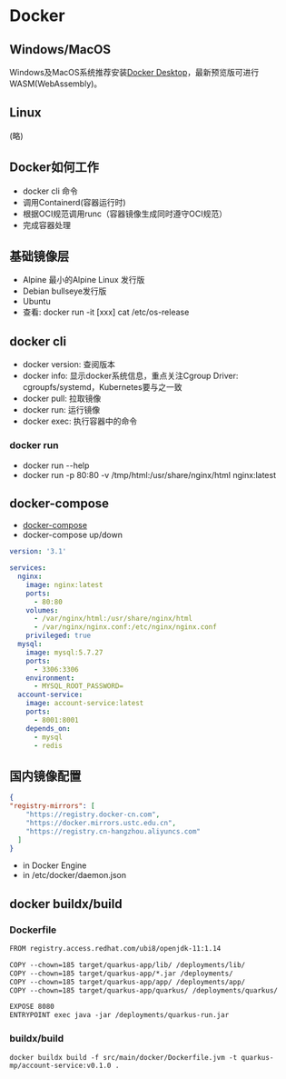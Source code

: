 # Docker

## Windows/MacOS

Windows及MacOS系统推荐安装[Docker Desktop](https://www.docker.com/products/docker-desktop/)，最新预览版可进行WASM(WebAssembly)。

## Linux

(略)

## Docker如何工作

* docker cli 命令
* 调用Containerd(容器运行时)
* 根据OCI规范调用runc（容器镜像生成同时遵守OCI规范）
* 完成容器处理


## 基础镜像层

* Alpine 最小的Alpine Linux 发行版
* Debian bullseye发行版
* Ubuntu
* 查看: docker run -it [xxx] cat /etc/os-release

## docker cli

* docker version: 查阅版本
* docker info: 显示docker系统信息，重点关注Cgroup Driver: cgroupfs/systemd，Kubernetes要与之一致
* docker pull: 拉取镜像
* docker run: 运行镜像
* docker exec: 执行容器中的命令

### docker run

* docker run --help
* docker run -p 80:80 -v /tmp/html:/usr/share/nginx/html nginx:latest

## docker-compose

* [docker-compose](https://github.com/docker/compose)
* docker-compose up/down

```yml
version: '3.1'

services:
  nginx:
    image: nginx:latest
    ports:
      - 80:80  
    volumes:
      - /var/nginx/html:/usr/share/nginx/html
      - /var/nginx/nginx.conf:/etc/nginx/nginx.conf
    privileged: true 
  mysql:
    image: mysql:5.7.27
    ports:
      - 3306:3306
    environment:
      - MYSQL_ROOT_PASSWORD=
  account-service:
    image: account-service:latest
    ports:
      - 8001:8001
    depends_on:
      - mysql
      - redis	  
```


## 国内镜像配置

```json
{
"registry-mirrors": [
    "https://registry.docker-cn.com",
    "https://docker.mirrors.ustc.edu.cn",
    "https://registry.cn-hangzhou.aliyuncs.com"
  ]
}  
```

* in Docker Engine
* in /etc/docker/daemon.json

## docker buildx/build

### Dockerfile

```txt
FROM registry.access.redhat.com/ubi8/openjdk-11:1.14

COPY --chown=185 target/quarkus-app/lib/ /deployments/lib/
COPY --chown=185 target/quarkus-app/*.jar /deployments/
COPY --chown=185 target/quarkus-app/app/ /deployments/app/
COPY --chown=185 target/quarkus-app/quarkus/ /deployments/quarkus/

EXPOSE 8080
ENTRYPOINT exec java -jar /deployments/quarkus-run.jar

```

### buildx/build

```shell
docker buildx build -f src/main/docker/Dockerfile.jvm -t quarkus-mp/account-service:v0.1.0 .
```
